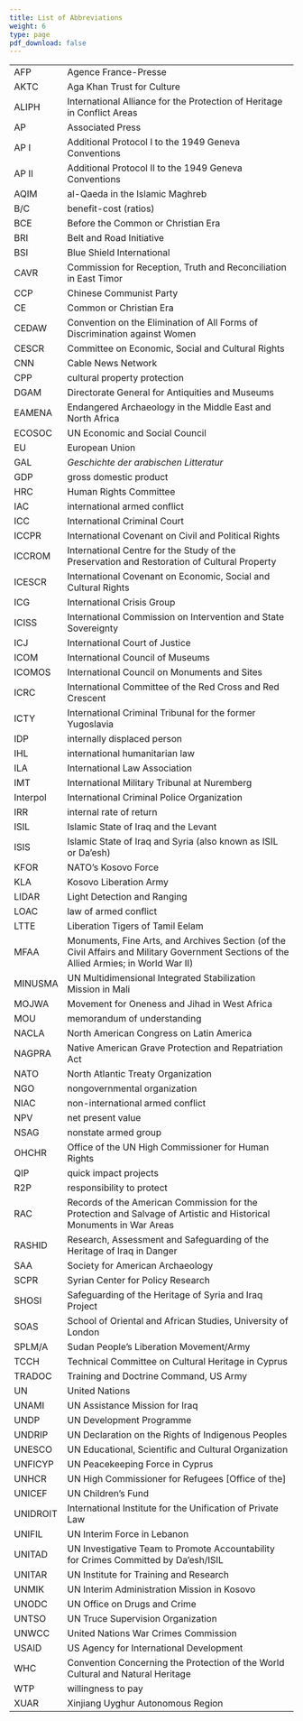 ```yaml
---
title: List of Abbreviations
weight: 6
type: page
pdf_download: false
---
```


|         |             |
| --------| ----------- |
| AFP     | Agence France-Presse |
| AKTC    | Aga Khan Trust for Culture |
| ALIPH   | International Alliance for the Protection of Heritage in Conflict Areas |
| AP      | Associated Press |
| AP I    | Additional Protocol I to the 1949 Geneva Conventions |
| AP II   | Additional Protocol II to the 1949 Geneva Conventions |
| AQIM    | al-Qaeda in the Islamic Maghreb |
| B/C     | benefit-cost (ratios) |
| BCE     | Before the Common or Christian Era |
| BRI     | Belt and Road Initiative |
| BSI     | Blue Shield International |
| CAVR    | Commission for Reception, Truth and Reconciliation in East Timor |
| CCP     | Chinese Communist Party |
| CE      | Common or Christian Era |
| CEDAW   | Convention on the Elimination of All Forms of Discrimination against Women |
| CESCR   | Committee on Economic, Social and Cultural Rights |
| CNN     | Cable News Network |
| CPP     | cultural property protection |
| DGAM    | Directorate General for Antiquities and Museums |
| EAMENA  | Endangered Archaeology in the Middle East and North Africa |
| ECOSOC  | UN Economic and Social Council |
| EU      | European Union  |
| GAL     | *Geschichte der arabischen Litteratur* |
| GDP     | gross domestic product |
| HRC     | Human Rights Committee |
| IAC     | international armed conflict |
| ICC     | International Criminal Court |
| ICCPR   | International Covenant on Civil and Political Rights |
| ICCROM  | International Centre for the Study of the Preservation and Restoration of Cultural Property |
| ICESCR  | International Covenant on Economic, Social and Cultural Rights |
| ICG     | International Crisis Group |
| ICISS   | International Commission on Intervention and State Sovereignty |
| ICJ     | International Court of Justice |
| ICOM    | International Council of Museums |
| ICOMOS  | International Council on Monuments and Sites |
| ICRC    | International Committee of the Red Cross and Red Crescent |
| ICTY    | International Criminal Tribunal for the former Yugoslavia |
| IDP     | internally displaced person |
| IHL     | international humanitarian law |
| ILA     | International Law Association |
| IMT     | International Military Tribunal at Nuremberg |
| Interpol| International Criminal Police Organization |
| IRR     | internal rate of return |
| ISIL    | Islamic State of Iraq and the Levant |
| ISIS    | Islamic State of Iraq and Syria (also known as ISIL or Da’esh) |
| KFOR    | NATO’s Kosovo Force |
| KLA     | Kosovo Liberation Army |
| LIDAR   | Light Detection and Ranging |
| LOAC    | law of armed conflict |
| LTTE    | Liberation Tigers of Tamil Eelam |
| MFAA    | Monuments, Fine Arts, and Archives Section (of the Civil Affairs and Military Government Sections of the Allied Armies; in World War II) |
| MINUSMA | UN Multidimensional Integrated Stabilization Mission in Mali |
| MOJWA   | Movement for Oneness and Jihad in West Africa |
| MOU     | memorandum of understanding |
| NACLA   | North American Congress on Latin America |
| NAGPRA  | Native American Grave Protection and Repatriation Act |
| NATO    | North Atlantic Treaty Organization |
| NGO     | nongovernmental organization |
| NIAC    | non-international armed conflict |
| NPV     | net present value |
| NSAG    | nonstate armed group |
| OHCHR   | Office of the UN High Commissioner for Human Rights |
| QIP     | quick impact projects |
| R2P     | responsibility to protect |
| RAC     | Records of the American Commission for the Protection and Salvage of Artistic and Historical Monuments in War Areas |
| RASHID  | Research, Assessment and Safeguarding of the Heritage of Iraq in Danger |
| SAA     | Society for American Archaeology |
| SCPR    | Syrian Center for Policy Research |
| SHOSI   | Safeguarding of the Heritage of Syria and Iraq Project |
| SOAS    | School of Oriental and African Studies, University of London |
| SPLM/A  | Sudan People’s Liberation Movement/Army |
| TCCH    | Technical Committee on Cultural Heritage in Cyprus |
| TRADOC  | Training and Doctrine Command, US Army |
| UN      | United Nations |
| UNAMI   | UN Assistance Mission for Iraq |
| UNDP    | UN Development Programme |
| UNDRIP  | UN Declaration on the Rights of Indigenous Peoples |
| UNESCO  | UN Educational, Scientific and Cultural Organization |
| UNFICYP | UN Peacekeeping Force in Cyprus |
| UNHCR   | UN High Commissioner for Refugees [Office of the] |
| UNICEF  | UN Children’s Fund |
| UNIDROIT | International Institute for the Unification of Private Law |
| UNIFIL  | UN Interim Force in Lebanon |
| UNITAD  | UN Investigative Team to Promote Accountability for Crimes Committed by Da’esh/ISIL |
| UNITAR  | UN Institute for Training and Research |
| UNMIK   | UN Interim Administration Mission in Kosovo |
| UNODC   | UN Office on Drugs and Crime |
| UNTSO   | UN Truce Supervision Organization |
| UNWCC   | United Nations War Crimes Commission |
| USAID   | US Agency for International Development |
| WHC     | Convention Concerning the Protection of the World Cultural and Natural Heritage |
| WTP     | willingness to pay |
| XUAR    | Xinjiang Uyghur Autonomous Region |
